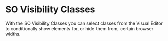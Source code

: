SO Visibility Classes
=====================

With the SO Visibility Classes you can select classes from the Visual Editor to conditionally show elements for, or hide them from, certain browser widths.
